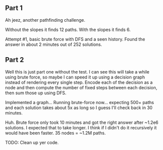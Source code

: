 ## Part 1

Ah jeez, another pathfinding challenge.

Without the slopes it finds 12 paths. With the slopes it finds 6.

Attempt #1, basic brute force with DFS and a seen history. Found the answer
in about 2 minutes out of 252 solutions.

## Part 2

Well this is just part one without the test. I can see this will take a while
using brute force, so maybe I can speed it up using a decision graph instead
of rendering every single step. Encode each of the decision as a node and
then compute the number of fixed steps between each decision, then sum those
up using DFS.

Implemented a graph... Running brute-force now... expecting 500+ paths and
each solution takes about 5x as long so I guess I'll check back in 30 minutes.

Huh. Brute force only took 10 minutes and got the right answer after ~1.2e6
solutions. I expected that to take longer. I think if I didn't do it
recursively it would have been faster. 35 nodes = ~1.2M paths.

TODO: Clean up yer code.
